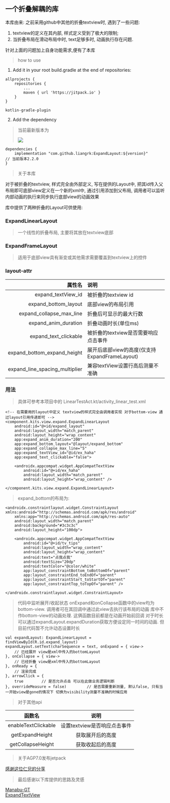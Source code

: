 ## 一个折叠解耦的库

本库由来: 之前采用github中其他的折叠textview时, 遇到了一些问题:

1. textview的定义在其内部, 样式定义受到了极大的限制;
2. 当折叠布局在滑动布局中时, text足够多时, 动画执行存在问题.

针对上面的问题加上自身功能需求,便有了本库

> how to use

1. Add it in your root build.gradle at the end of repositories:

```
allprojects {
    repositories {
        ...
        maven { url 'https://jitpack.io' }
    }
}

kotlin-gradle-plugin

```

2. Add the dependency
> 当前最新版本为
>
> [![](https://jitpack.io/v/liangrk/ExpandLayout.svg)](https://jitpack.io/#liangrk/ExpandLayout)

```
dependencies {
    implementation "com.github.liangrk:ExpandLayout:${version}"         // 当前版本2.2.0
}
```

> 关于本库

对于被折叠的textview, 样式完全由外部定义, 写在提供的Layout中, 把其id传入父布局即可底部view定义在一个新的xml中, 通过引用添加到父布局,
调用者可以监听内部动画的执行来同步执行底部view的动画效果

库中提供了两种折叠的Layout可供使用:

### ExpandLinearLayout

> 一个线性的折叠布局, 主要将其放在textview底部

### ExpandFrameLayout

> 适用于底部view具有渐变或其他需求需要覆盖到textview上的控件

### layout-attr

|                         属性名 | 说明                                          |
| -----------------------------: | :-------------------------------------------- |
|             expand_textView_id | 被折叠的textview id                           |
|           expand_bottom_layout | 底部view的布局引用                            |
|       expand_collapse_max_line | 折叠后可显示的最大行数                        |
|           expand_anim_duration | 折叠动画时长(单位ms)                          |
|          expand_text_clickable | 被折叠的textview是否需要响应点击事件          |
|    expand_bottom_expand_height | 展开后底部view的高度(仅支持ExpandFrameLayout) |
| expand_line_spacing_multiplier | 兼容textView设置行高后测量不准确              |

### 用法

> 具体可参考本项目中的 LinearTestAct.kt/activity_linear_test.xml

```
<!-- 在需要用的layout中定义 textview的样式完全由调用者实现 对于bottom-view 通过layout引用传递即可 -->
<component.kits.view.expand.ExpandLinearLayout
    android:id="@+id/expand_layout"
    android:layout_width="match_parent"
    android:layout_height="wrap_content"
    app:expand_anim_duration="200"
    app:expand_bottom_layout="@layout/expand_bottom"
    app:expand_collapse_max_line="5"
    app:expand_textView_id="@id/ex_haha"
    app:expand_text_clickable="false">

    <androidx.appcompat.widget.AppCompatTextView
        android:id="@+id/ex_haha"
        android:layout_width="match_parent"
        android:layout_height="wrap_content" />

</component.kits.view.expand.ExpandLinearLayout>
```

> expand_bottom的布局为:

```
<androidx.constraintlayout.widget.ConstraintLayout xmlns:android="http://schemas.android.com/apk/res/android"
    xmlns:app="http://schemas.android.com/apk/res-auto"
    android:layout_width="match_parent"
    android:background="#3c3c3c"
    android:layout_height="100dp">

    <androidx.appcompat.widget.AppCompatTextView
        android:id="@+id/tv_tips"
        android:layout_width="wrap_content"
        android:layout_height="wrap_content"
        android:text="点我点我"
        android:textSize="20dp"
        android:textColor="@color/white"
        app:layout_constraintBottom_toBottomOf="parent"
        app:layout_constraintEnd_toEndOf="parent"
        app:layout_constraintStart_toStartOf="parent"
        app:layout_constraintTop_toTopOf="parent" />

</androidx.constraintlayout.widget.ConstraintLayout>
```

> 代码中监听展开/收起状态
> onExpand和onCollapse函数中的view均为bottom-view. 调用者可在其回调中通过此view去执行该布局的动画
> 库中不作bottom-view的动画处理. 这俩函数目前都是在动画开始前回调
> 对于时长可以通过expandLayout.expandDuration获取方便设定同一时间的动画. 但目前代码暂不允许动态设置时长

```
val expandLayout: ExpandLinearLayout = findViewById(R.id.expand_layout)
expandLayout.setText(charSequence = text, onExpand = { view->
    // 已经展开 view是xml中传入的bottomLayout
}, onCollapse = { view->
    // 已经折叠 view是xml中传入的bottomLayout
}, onReady = {
    // 渲染完成
}, arrowClick = {
    true        // 是否允许点击 可以在此做业务逻辑判断
}, overrideMeasure = false)         // 是否需要重新测量, 默认false, 只有当一开始view是gone的情况下 切换为visibility测量不准确的时候应用
```

> 对于其他api

|       函数名        |             说明             |
| :-----------------: | :--------------------------: |
| enableTextClickable | 设置textview是否响应点击事件 |
|   getExpandHeight   |       获取展开后的高度       |
|  getCollapseHeight  |       获取收起后的高度       |

> 关于AGP7.0发布jetpack

[感谢这位仁兄的分享](https://www.jianshu.com/p/c0645390c070)

> 最后感谢以下库提供的思路及灵感

[Manabu-GT](https://github.com/Manabu-GT/ExpandableTextView)  
[ExpandTextView](https://github.com/hymanme/ExpandTextView)
